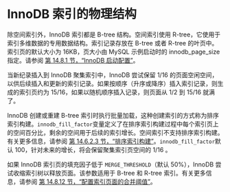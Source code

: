 # InnoDB 索引的物理结构

除空间索引外，InnoDB 索引都是 B-tree 结构。空间索引使用 R-tree，它使用于索引多维数据的专用数据结构。索引记录存放在 B-tree 或者 R-tree 的叶页中。索引页的默认大小为 16KB，页大小由 MySQL 示例启动时的 innodb_page_size 指定。请参阅 [第 14.8.1 节，“InnoDB 启动配置”](https://dev.mysql.com/doc/refman/5.7/en/innodb-init-startup-configuration.html)。

当新纪录插入到 InnoDB 聚集索引中，InnoDB 尝试保留 1/16 的页面空闲空间，以供后续插入和更新的索引记录。如果按顺序（升序或降序）插入索引记录，则生成的索引页约为 15/16，如果以随机顺序插入记录，则页面从 1/2 到 15/16 就满了。

InnoDB 创建或重建 B-tree 索引时执行批量加载，这种创建索引的方式称为排序索引构建。`innodb_fill_factor`变量定义了在排序索引构建过程中每个索引页上的空间百分比，剩余的空间用于后续的索引增长。空间索引不支持排序索引构建。有关更多信息，请参阅 [第 14.6.2.3 节，“排序索引构建”](https://dev.mysql.com/doc/refman/5.7/en/sorted-index-builds.html)。`innodb_fill_factor`默认 100，针对未来的增长，将会保留聚集索引页空间的 1/16 。

如果 InnoDB 索引页的填充因子低于 `MERGE_THRESHOLD`（默认 50%），InnoDB 尝试收缩索引树以释放页面。该参数适用于 B-tree 和 R-tree 索引。有关更多信息，请参阅 [第 14.8.12 节，“配置索引页面的合并阈值”](https://dev.mysql.com/doc/refman/5.7/en/index-page-merge-threshold.html)。

